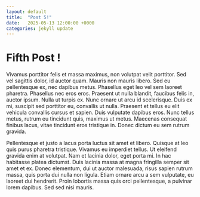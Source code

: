 ```yaml
---
layout: default
title:  "Post 5!"
date:   2025-05-13 12:00:00 +0000
categories: jekyll update
---
```


# Fifth Post !

Vivamus porttitor felis et massa maximus, non volutpat velit porttitor. Sed vel sagittis dolor, id auctor quam. Mauris non mauris libero. Sed eu pellentesque ex, nec dapibus metus. Phasellus eget leo vel sem laoreet pharetra. Phasellus nec eros eros. Praesent ut nulla blandit, faucibus felis in, auctor ipsum. Nulla ut turpis ex. Nunc ornare ut arcu id scelerisque. Duis ex mi, suscipit sed porttitor eu, convallis ut nulla. Praesent et tellus eu elit vehicula convallis cursus et sapien. Duis vulputate dapibus eros. Nunc tellus metus, rutrum eu tincidunt quis, maximus ut metus. Maecenas consequat finibus lacus, vitae tincidunt eros tristique in. Donec dictum eu sem rutrum gravida.

Pellentesque et justo a lacus porta luctus sit amet et libero. Quisque at leo quis purus pharetra tristique. Vivamus eu imperdiet tellus. Ut eleifend gravida enim at volutpat. Nam et lacinia dolor, eget porta mi. In hac habitasse platea dictumst. Duis lacinia massa at magna fringilla semper sit amet et ex. Donec elementum, dui ut auctor malesuada, risus sapien rutrum massa, quis porta dui nulla non ligula. Etiam ornare arcu a sem vulputate, eu laoreet dui hendrerit. Proin lobortis massa quis orci pellentesque, a pulvinar lorem dapibus. Sed sed nisi mauris.
